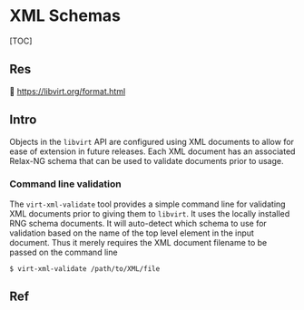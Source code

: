 # XML Schemas

[TOC]



## Res
🔗 https://libvirt.org/format.html



## Intro
Objects in the `libvirt` API are configured using XML documents to allow for ease of extension in future releases. Each XML document has an associated Relax-NG schema that can be used to validate documents prior to usage.


### Command line validation
The `virt-xml-validate` tool provides a simple command line for validating XML documents prior to giving them to `libvirt`. It uses the locally installed RNG schema documents. It will auto-detect which schema to use for validation based on the name of the top level element in the input document. Thus it merely requires the XML document filename to be passed on the command line

```shell
$ virt-xml-validate /path/to/XML/file
```



## Ref

